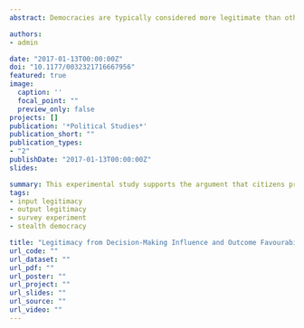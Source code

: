 ```yaml
---
abstract: Democracies are typically considered more legitimate than other types of regimes because they allow the citizens to participate in the policy decision-making process. Others argue that the policy output matters most, and citizen influence plays a lesser role. This study presents two survey experiments on the micro foundations of these two sources of political legitimacy, thus contributing to an emerging literature that experimentally investigates the effects of democratic procedures in small-scale settings. Respondents who saw the decision going in their favour found the decision much more acceptable than the respondents who preferred another outcome. Conversely, decision-making influence generally did not serve as a legitimising factor among the respondents. This result supports the argument that citizens prefer a stealth democracy where they are minimally involved in democratic decision-making processes.

authors:
- admin

date: "2017-01-13T00:00:00Z"
doi: "10.1177/0032321716667956"
featured: true
image:
  caption: ''
  focal_point: ""
  preview_only: false
projects: []
publication: '*Political Studies*'
publication_short: ""
publication_types:
- "2"
publishDate: "2017-01-13T00:00:00Z"
slides: 

summary: This experimental study supports the argument that citizens prefer a stealth democracy where they are minimally involved in democratic decision-making processes, as long as the outcome itself is favorable to them.
tags:
- input legitimacy
- output legitimacy
- survey experiment
- stealth democracy

title: "Legitimacy from Decision-Making Influence and Outcome Favourability: Results from General Population Survey Experiments"
url_code: ""
url_dataset: ""
url_pdf: ""
url_poster: ""
url_project: ""
url_slides: ""
url_source: ""
url_video: ""
---
```

